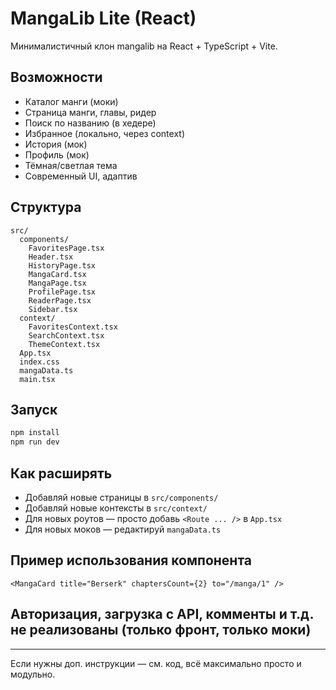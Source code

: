 # MangaLib Lite (React)

Минималистичный клон mangalib на React + TypeScript + Vite.

## Возможности

- Каталог манги (моки)
- Страница манги, главы, ридер
- Поиск по названию (в хедере)
- Избранное (локально, через context)
- История (мок)
- Профиль (мок)
- Тёмная/светлая тема
- Современный UI, адаптив

## Структура

```
src/
  components/
    FavoritesPage.tsx
    Header.tsx
    HistoryPage.tsx
    MangaCard.tsx
    MangaPage.tsx
    ProfilePage.tsx
    ReaderPage.tsx
    Sidebar.tsx
  context/
    FavoritesContext.tsx
    SearchContext.tsx
    ThemeContext.tsx
  App.tsx
  index.css
  mangaData.ts
  main.tsx
```

## Запуск

```bash
npm install
npm run dev
```

## Как расширять

- Добавляй новые страницы в `src/components/`
- Добавляй новые контексты в `src/context/`
- Для новых роутов — просто добавь `<Route ... />` в `App.tsx`
- Для новых моков — редактируй `mangaData.ts`

## Пример использования компонента

```tsx
<MangaCard title="Berserk" chaptersCount={2} to="/manga/1" />
```

## Авторизация, загрузка с API, комменты и т.д. не реализованы (только фронт, только моки)

---

Если нужны доп. инструкции — см. код, всё максимально просто и модульно.
